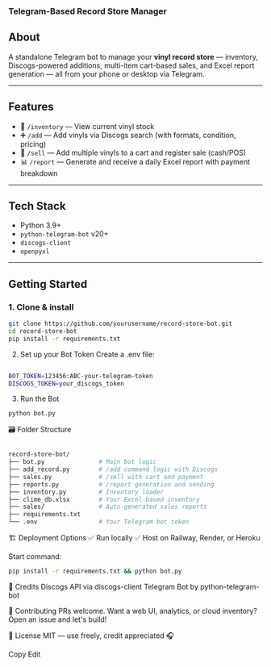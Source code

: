                                                                            
### Telegram-Based Record Store Manager

## About

A standalone Telegram bot to manage your **vinyl record store** — inventory, Discogs-powered additions, multi-item cart-based sales, and Excel report generation — all from your phone or desktop via Telegram.

---

## Features

- 🔎 `/inventory` — View current vinyl stock  
- ➕ `/add` — Add vinyls via Discogs search (with formats, condition, pricing)  
- 🛒 `/sell` — Add multiple vinyls to a cart and register sale (cash/POS)  
- 📊 `/report` — Generate and receive a daily Excel report with payment breakdown  

---

## Tech Stack

- Python 3.9+
- `python-telegram-bot` v20+
- `discogs-client`
- `openpyxl`

---

## Getting Started

### 1. Clone & install

```bash
git clone https://github.com/yourusername/record-store-bot.git
cd record-store-bot
pip install -r requirements.txt
```

2. Set up your Bot Token
Create a .env file:

```bash

BOT_TOKEN=123456:ABC-your-telegram-token
DISCOGS_TOKEN=your_discogs_token
```
3. Run the Bot
```bash
python bot.py
```


🗃 Folder Structure
```bash

record-store-bot/
├── bot.py               # Main bot logic
├── add_record.py        # /add command logic with Discogs
├── sales.py             # /sell with cart and payment
├── reports.py           # /report generation and sending
├── inventory.py         # Inventory loader
├── clime_db.xlsx        # Your Excel-based inventory
├── sales/               # Auto-generated sales reports
├── requirements.txt
└── .env                 # Your Telegram bot token
```

🏗 Deployment Options
✅ Run locally
✅ Host on Railway, Render, or Heroku

Start command:

```bash
pip install -r requirements.txt && python bot.py
```

🧠 Credits
Discogs API via discogs-client
Telegram Bot by python-telegram-bot

🖖 Contributing
PRs welcome. Want a web UI, analytics, or cloud inventory? Open an issue and let's build!

📜 License
MIT — use freely, credit appreciated 🎧

Copy
Edit








